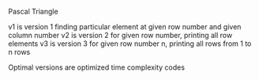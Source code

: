 Pascal Triangle


v1 is version 1 
finding particular element at given row number and given column number
v2 is version 2 
for given row number, printing all row elements
v3 is version 3
for given row number n,
printing all rows from 1 to n rows

Optimal versions are optimized time complexity codes
